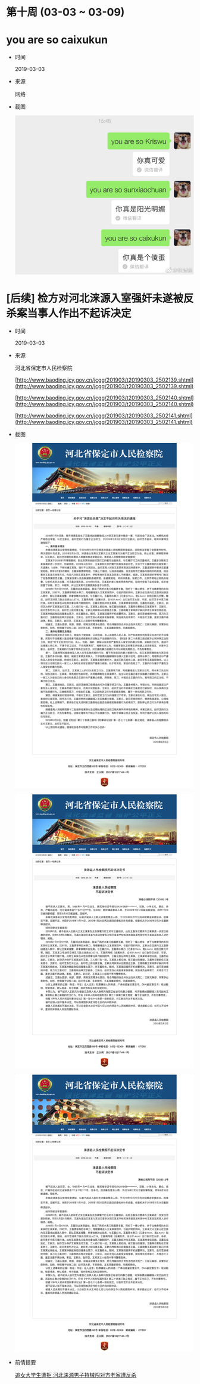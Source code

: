 第十周 (03-03 ~ 03-09)
======

# you are so caixukun

+ 时间

    2019-03-03
    
+ 来源

    网络
    
+ 截图

    ![截图](assets/2019-03-03-caixukun.jpg)

# [后续] 检方对河北涞源入室强奸未遂被反杀案当事人作出不起诉决定

+ 时间

    2019-03-03
    
+ 来源

    河北省保定市人民检察院
    
    [http://www.baoding.jcy.gov.cn/jcgg/201903/t20190303_2502139.shtml](http://www.baoding.jcy.gov.cn/jcgg/201903/t20190303_2502139.shtml)
    
    [http://www.baoding.jcy.gov.cn/jcgg/201903/t20190303_2502140.shtml](http://www.baoding.jcy.gov.cn/jcgg/201903/t20190303_2502140.shtml)
    
    [http://www.baoding.jcy.gov.cn/jcgg/201903/t20190303_2502141.shtml](http://www.baoding.jcy.gov.cn/jcgg/201903/t20190303_2502141.shtml)
    
+ 截图

    ![截图](assets/2019-03-03-self-defense.png)

    ![截图](assets/2019-03-03-self-defense-01.png)

    ![截图](assets/2019-03-03-self-defense-02.png)

+ 前情提要

    [追女大学生遭拒 河北涞源男子持械闯对方老家遭反杀](../03/README.md#追女大学生遭拒-河北涞源男子持械闯对方老家遭反杀)
